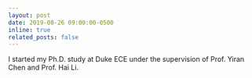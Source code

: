```yaml
---
layout: post
date: 2019-08-26 09:00:00-0500
inline: true
related_posts: false
---
```


I started my Ph.D. study at Duke ECE under the supervision of Prof. Yiran Chen and Prof. Hai Li.
